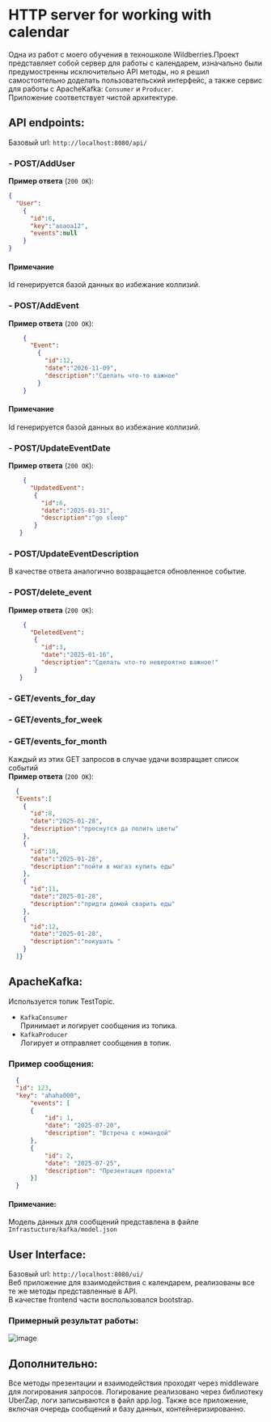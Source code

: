 # HTTP server for working with calendar 
Одна из работ с моего обучения в техношколе Wildberries.Проект представляет собой сервер для работы с календарем, 
изначально были предумостренны исключительно API методы, но я решил самостоятельно доделать пользовательский интерфейс, 
а также сервис для работы с ApacheKafka: `Consumer` и `Producer`.  
Приложение соответствует чистой архитектуре.
## API endpoints: 
Базовый url: `http://localhost:8080/api/`
### - POST/AddUser
**Пример ответа** (`200 OK`):
```json
{
  "User":
    {
      "id":6,
      "key":"aoaoa12",
      "events":null
    }
}
```
#### Примечание
Id генерируется базой данных во избежание коллизий.  
### - POST/AddEvent  
**Пример ответа** (`200 OK`):
```json
    {
      "Event":
        {
          "id":12,
          "date":"2026-11-09",
          "description":"Сделать что-то важное"
        }
    }
  ```
#### Примечание
Id генерируется базой данных во избежание коллизий.
### - POST/UpdateEventDate  
**Пример ответа** (`200 OK`):
```json
    {
      "UpdatedEvent":
       {
         "id":6,
         "date":"2025-01-31",
         "description":"go sleep"
       }
   }
```
### - POST/UpdateEventDescription  
  В качестве ответа аналогично возвращается обновленное событие.
### - POST/delete_event
  **Пример ответа** (`200 OK`):
```json
    {
      "DeletedEvent":
       {
         "id":3,
         "date":"2025-01-16",
         "description":"Сделать что-то невероятно важное!"
       }
   }
```
### - GET/events_for_day 
### - GET/events_for_week 
### - GET/events_for_month  
Каждый из этих GET запросов в случае удачи возвращает список событий  
**Пример ответа** (`200 OK`):
```json
  {
  "Events":[
    {
      "id":8,
      "date":"2025-01-28",
      "description":"проснутся да полить цветы"
    },
    {
      "id":10,
      "date":"2025-01-28",
      "description":"пойти в магаз купить еды"
    },
    {
      "id":11,
      "date":"2025-01-28",
      "description":"придти домой сварить еды"
    },
    {
      "id":12,
      "date":"2025-01-28",
      "description":"покушать "
    }
  ]}
```
## ApacheKafka:
Используется топик TestTopic.  
- `KafkaConsumer`  
Принимает и логирует сообщения из топика.
- `KafkaProducer`  
Логирует и отправляет сообщения в топик.  
### Пример сообщения:
```json
  {
  "id": 123,
  "key": "ahaha000",
      "events": [
      {
          "id": 1,
          "date": "2025-07-20",
          "description": "Встреча с командой"
      },
      {
          "id": 2,
          "date": "2025-07-25",
          "description": "Презентация проекта"
      }]
  }
  ```
#### Примечание:  
Модель данных для сообщений представлена в файле `Infrastucture/kafka/model.json`
## User Interface:  
Базовый url: `http://localhost:8080/ui/`  
Веб приложение для взаимодействия с календарем, реализованы все те же методы представленные в API.  
В качестве frontend части воспользовался bootstrap.
### Примерный результат работы: 
![image](https://github.com/user-attachments/assets/65cabedb-6280-49d4-a7c8-9549599097eb)
## Дополнительно:
Все методы презентации и взаимодействия проходят через middleware для логирования запросов.
Логирование реализовано через библиотеку UberZap, логи записываются в файл app.log.
Также все приложение, включая очередь сообщений и базу данных, контейнеризированно.
 



